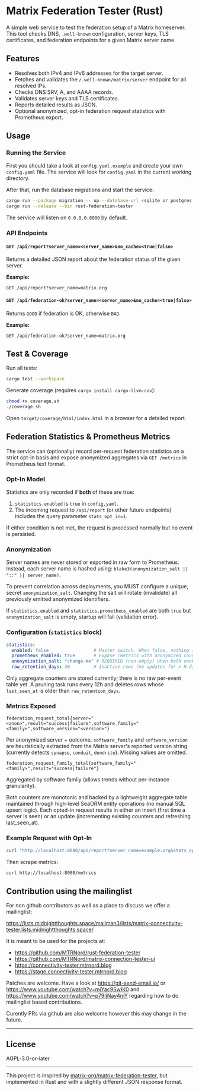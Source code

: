 # Matrix Federation Tester (Rust)

A simple web service to test the federation setup of a Matrix homeserver. This tool checks DNS, `.well-known`
configuration, server keys, TLS certificates, and federation endpoints for a given Matrix server name.

## Features

- Resolves both IPv4 and IPv6 addresses for the target server.
- Fetches and validates the `/.well-known/matrix/server` endpoint for all resolved IPs.
- Checks DNS SRV, A, and AAAA records.
- Validates server keys and TLS certificates.
- Reports detailed results as JSON.
- Optional anonymized, opt-in federation request statistics with Prometheus export.

## Usage

### Running the Service

First you should take a look at `config.yaml.example`
and create your own `config.yaml` file.
The service will look for `config.yaml` in the current working directory.

After that, run the database migrations and start the service:

```sh
cargo run --package migration -- up --database-url <sqlite or postgres URL>
cargo run --release --bin rust-federation-tester
```

The service will listen on `0.0.0.0:8080` by default.

### API Endpoints

#### `GET /api/report?server_name=<server_name>&no_cache=<true|false>`

Returns a detailed JSON report about the federation status of the given server.

**Example:**

```text
GET /api/report?server_name=matrix.org
```

#### `GET /api/federation-ok?server_name=<server_name>&no_cache=<true|false>`

Returns `GOOD` if federation is OK, otherwise `BAD`.

**Example:**

```text
GET /api/federation-ok?server_name=matrix.org
```

## Test & Coverage

Run all tests:

```sh
cargo test --workspace
```

Generate coverage (requires `cargo install cargo-llvm-cov`):

```sh
chmod +x coverage.sh
./coverage.sh
```

Open `target/coverage/html/index.html` in a browser for a detailed report.

## Federation Statistics & Prometheus Metrics

The service can (optionally) record per-request federation statistics on a strict opt-in basis and expose anonymized aggregates via `GET /metrics` in Prometheus text format.

### Opt-In Model

Statistics are only recorded if **both** of these are true:

1. `statistics.enabled` is `true` in `config.yaml`.
2. The incoming request to `/api/report` (or other future endpoints) includes the query parameter `stats_opt_in=1`.

If either condition is not met, the request is processed normally but no event is persisted.

### Anonymization

Server names are never stored or exported in raw form to Prometheus. Instead, each server name is hashed using: `blake3(anonymization_salt || "::" || server_name)`.

To prevent correlation across deployments, you MUST configure a unique, secret `anonymization_salt`. Changing the salt will rotate (invalidate) all previously emitted anonymized identifiers.

If `statistics.enabled` and `statistics.prometheus_enabled` are both `true` but `anonymization_salt` is empty, startup will fail (validation error).

### Configuration (`statistics` block)

```yaml
statistics:
  enabled: false                 # Master switch. When false, nothing is recorded.
  prometheus_enabled: true       # Expose /metrics with anonymized counters.
  anonymization_salt: "change-me" # REQUIRED (non-empty) when both enabled + prometheus_enabled are true.
  raw_retention_days: 30         # Inactive rows (no updates for > N days) are pruned periodically.
```

Only aggregate counters are stored currently; there is no raw per-event table yet. A pruning task runs every 12h and deletes rows whose `last_seen_at` is older than `raw_retention_days`.

### Metrics Exposed

`federation_request_total{server="<anon>",result="success|failure",software_family="<family>",software_version="<version>"}`

Per anonymized server + outcome. `software_family` and `software_version` are heuristically extracted from the Matrix server's reported version string (currently detects `synapse`, `conduit`, `dendrite`). Missing values are omitted.

`federation_request_family_total{software_family="<family>",result="success|failure"}`

Aggregated by software family (allows trends without per-instance granularity).

Both counters are monotonic and backed by a lightweight aggregate table maintained through high-level SeaORM entity operations (no manual SQL upsert logic). Each opted-in request results in either an insert (first time a server is seen) or an update (incrementing existing counters and refreshing last_seen_at).

### Example Request with Opt-In

```sh
curl "http://localhost:8080/api/report?server_name=example.org&stats_opt_in=1"
```

Then scrape metrics:

```sh
curl http://localhost:8080/metrics
```

## Contribution using the mailinglist

For non github contributors as well as a place to discuss we offer a mailinglist:

<https://lists.midnightthoughts.space/mailman3/lists/matrix-connectivity-tester.lists.midnightthoughts.space/>

It is meant to be used for the projects at:

- <https://github.com/MTRNord/rust-federation-tester>
- <https://github.com/MTRNord/matrix-connection-tester-ui>
- <https://connectivity-tester.mtrnord.blog>
- <https://stage.connectivity-tester.mtrnord.blog>

Patches are welcome. Have a look at <https://git-send-email.io/> or
<https://www.youtube.com/watch?v=mjYac9SwIK0> and
<https://www.youtube.com/watch?v=p79IjNay4mY> regarding how to do mailinglist based contributions.

Curently PRs via github are also welcome however this may change in the future.

---

## License

AGPL-3.0-or-later

---

This project is inspired
by [matrix-org/matrix-federation-tester](https://github.com/matrix-org/matrix-federation-tester), but implemented in
Rust and with a slightly different JSON response format.
